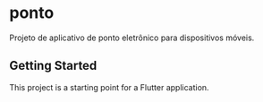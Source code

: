 # ponto

Projeto de aplicativo de ponto eletrônico para dispositivos móveis.

## Getting Started

This project is a starting point for a Flutter application.

